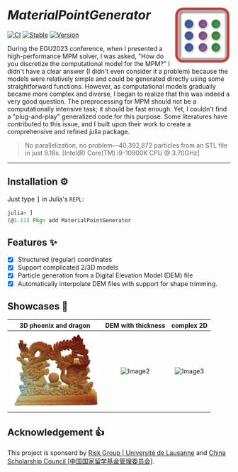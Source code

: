 # ***MaterialPointGenerator*** <img src="docs/src/assets/logo.png" align="right" height="126" />

[![CI](https://github.com/LandslideSIM/MaterialPointGenerator.jl/actions/workflows/ci.yml/badge.svg)](https://github.com/LandslideSIM/MaterialPointGenerator.jl/actions/workflows/ci.yml) 
[![Stable](https://img.shields.io/badge/docs-stable-blue.svg?logo=quicklook)](https://LandslideSIM.github.io/MaterialPointGenerator.jl/stable)
[![Version](https://img.shields.io/badge/version-v0.1.5-pink)]()

During the EGU2023 conference, when I presented a high-performance MPM solver, I was asked, 
"How do you discretize the computational model for the MPM?" I didn't have a clear answer (I didn't even consider it a problem) because the models were relatively simple and could be generated directly using some straightforward functions. However, as computational models gradually became more complex and diverse, I began to realize that this was indeed a very good question. The preprocessing for MPM should not be a computationally intensive task; it should be fast enough. Yet, I couldn't find a "plug-and-play" generalized code for this purpose. Some literatures have contributed to this issue, and I built upon their work to create a comprehensive and refined julia package. 

> No parallelization, no problem—40,392,872 particles from an STL file in just 9.18s. [Intel(R) Core(TM) i9-10900K CPU @ 3.70GHz]

---

## Installation ⚙️

Just type <kbd>]</kbd> in Julia's  `REPL`:

```julia
julia> ]
(@1.11) Pkg> add MaterialPointGenerator
```

## Features ✨

- [x] Structured (regular) coordinates
- [x] Support complicated 2/3D models
- [x] Particle generation from a Digital Elevation Model (DEM) file  
- [x] Automatically interpolate DEM files with support for shape trimming.

## Showcases 🎲

| 3D phoenix and dragon |  DEM with thickness | complex 2D |
|:--------:|:--------:|:--------:|
| <img src="docs/src/assets/showcase/phoenix_dragon.png" width="200"> | ![Image2](https://via.placeholder.com/100) | ![Image3](https://via.placeholder.com/100) |


## Acknowledgement 👍

This project is sponserd by [Risk Group | Université de Lausanne](https://wp.unil.ch/risk/) and [China Scholarship Council [中国国家留学基金管理委员会]](https://www.csc.edu.cn/).